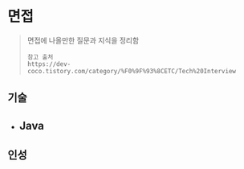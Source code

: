 # 면접
> 면접에 나올만한 질문과 지식을 정리함
> ```
> 참고 출처
> https://dev-coco.tistory.com/category/%F0%9F%93%8CETC/Tech%20Interview
> ```

## 기술
- **Java**
  - 

## 인성
